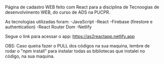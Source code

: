 Página de cadastro WEB feito com React para a disciplina de Tecnoogias de desenvolvimento WEB, do curso de ADS na PUCPR.

As tecnologias utilizadas foram:
-JavaScript
-React
-Firebase (firestore e authentication)
-React Router Dom
-Netlify

Segue o link para acessar o app: https://as2reactapp.netlify.app

OBS: Caso queira fazer o PULL dos códigos na sua maquina, lembre de rodar o "npm install" para instalar todas as bibliotecas que instalei no código, na sua maquina.
